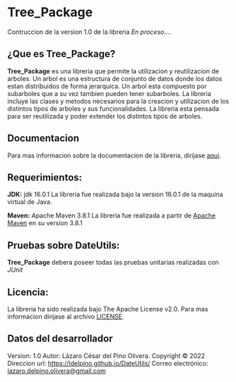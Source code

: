  # Tree_Package

 Contruccion de la version 1.0 de la libreria *En proceso....*

 ## ¿Que es Tree_Package?
									
 **Tree_Package** es una libreria que permite la utilizacion y reutilizacion de arboles. Un arbol es una 
 estructura de conjunto de datos donde los datos estan distribuidos de forma jerarquica. Un arbol esta 
 compuesto por subarboles que a su vez tambien pueden tener subarboles. La libreria incluye las clases y 
 metodos necesarios para la creacion y utilizacion de los distintos tipos de arboles y sus funcionalidades.
 La libreria esta pensada para ser reutilizada y poder extender los distintos tipos de arboles.
		 
 ## Documentacion
									
 Para mas informacion sobre la documentacion de la libreria, dirijase [aqui](docs/index.md).
		
 ## Requerimientos:

 **JDK:**
 jdk 16.0.1
 La libreria fue realizada bajo la version 16.0.1 de la maquina virtual de Java.

 **Maven:**
 Apache Maven 3.8.1
 La libreria fue realizada a partir de [Apache Maven](https://maven.apache.org/) en su version 3.8.1
		
 ## Pruebas sobre DateUtils:
		
 **Tree_Package** debera poseer todas las pruebas unitarias realizadas con *JUnit*
		
 ## Licencia:

 La libreria ha sido realizada bajo The Apache License v2.0. Para mas informacion dirijase 
 al archivo [LICENSE](LICENSE).
 
 ## Datos del desarrollador

 Version: 1.0
 Autor: Lázaro César del Pino Olivera. Copyright © 2022
 Direccion url: https://ldelpino.github.io/DateUtils/
 Correo electrónico: lazaro.delpino.olivera@gmail.com
